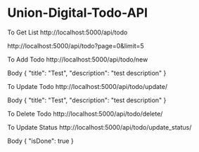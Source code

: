 # Union-Digital-Todo-API

To Get List
http://localhost:5000/api/todo

http://localhost:5000/api/todo?page=0&limit=5

To Add Todo
http://localhost:5000/api/todo/new

Body
{
    "title": "Test",
    "description": "test description"
}

To Update Todo
http://localhost:5000/api/todo/update/<id>

Body
{
    "title": "Test",
    "description": "test description"
}

To Delete Todo
http://localhost:5000/api/todo/delete/<id>

To Update Status
http://localhost:5000/api/todo/update_status/<id>

Body 
{
    "isDone": true
}